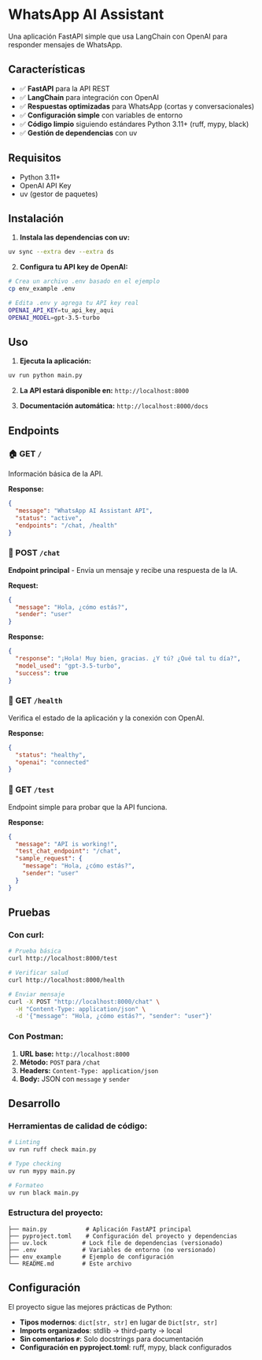 # WhatsApp AI Assistant

Una aplicación FastAPI simple que usa LangChain con OpenAI para responder mensajes de WhatsApp.

## Características

- ✅ **FastAPI** para la API REST
- ✅ **LangChain** para integración con OpenAI  
- ✅ **Respuestas optimizadas** para WhatsApp (cortas y conversacionales)
- ✅ **Configuración simple** con variables de entorno
- ✅ **Código limpio** siguiendo estándares Python 3.11+ (ruff, mypy, black)
- ✅ **Gestión de dependencias** con uv

## Requisitos

- Python 3.11+
- OpenAI API Key
- uv (gestor de paquetes)

## Instalación

1. **Instala las dependencias con uv:**
```bash
uv sync --extra dev --extra ds
```

2. **Configura tu API key de OpenAI:**
```bash
# Crea un archivo .env basado en el ejemplo
cp env_example .env

# Edita .env y agrega tu API key real
OPENAI_API_KEY=tu_api_key_aqui
OPENAI_MODEL=gpt-3.5-turbo
```

## Uso

1. **Ejecuta la aplicación:**
```bash
uv run python main.py
```

2. **La API estará disponible en:** `http://localhost:8000`

3. **Documentación automática:** `http://localhost:8000/docs`

## Endpoints

### 🏠 GET `/`
Información básica de la API.

**Response:**
```json
{
  "message": "WhatsApp AI Assistant API",
  "status": "active",
  "endpoints": "/chat, /health"
}
```

### 💬 POST `/chat`
**Endpoint principal** - Envía un mensaje y recibe una respuesta de la IA.

**Request:**
```json
{
  "message": "Hola, ¿cómo estás?",
  "sender": "user"
}
```

**Response:**
```json
{
  "response": "¡Hola! Muy bien, gracias. ¿Y tú? ¿Qué tal tu día?",
  "model_used": "gpt-3.5-turbo",
  "success": true
}
```

### 🏥 GET `/health`
Verifica el estado de la aplicación y la conexión con OpenAI.

**Response:**
```json
{
  "status": "healthy",
  "openai": "connected"
}
```

### 🧪 GET `/test`
Endpoint simple para probar que la API funciona.

**Response:**
```json
{
  "message": "API is working!",
  "test_chat_endpoint": "/chat",
  "sample_request": {
    "message": "Hola, ¿cómo estás?",
    "sender": "user"
  }
}
```

## Pruebas

### Con curl:
```bash
# Prueba básica
curl http://localhost:8000/test

# Verificar salud
curl http://localhost:8000/health

# Enviar mensaje
curl -X POST "http://localhost:8000/chat" \
  -H "Content-Type: application/json" \
  -d '{"message": "Hola, ¿cómo estás?", "sender": "user"}'
```

### Con Postman:
1. **URL base:** `http://localhost:8000`
2. **Método:** `POST` para `/chat`
3. **Headers:** `Content-Type: application/json`
4. **Body:** JSON con `message` y `sender`

## Desarrollo

### Herramientas de calidad de código:
```bash
# Linting
uv run ruff check main.py

# Type checking  
uv run mypy main.py

# Formateo
uv run black main.py
```

### Estructura del proyecto:
```
├── main.py           # Aplicación FastAPI principal
├── pyproject.toml    # Configuración del proyecto y dependencias
├── uv.lock          # Lock file de dependencias (versionado)
├── .env             # Variables de entorno (no versionado)
├── env_example      # Ejemplo de configuración
└── README.md        # Este archivo
```

## Configuración

El proyecto sigue las mejores prácticas de Python:
- **Tipos modernos**: `dict[str, str]` en lugar de `Dict[str, str]`
- **Imports organizados**: stdlib → third-party → local
- **Sin comentarios `#`**: Solo docstrings para documentación
- **Configuración en pyproject.toml**: ruff, mypy, black configurados